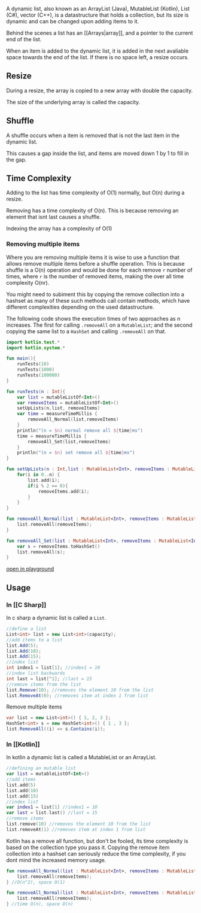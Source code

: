A dynamic list, also known as an ArrayList (Java), MutableList (Kotlin),  List (C#), vector (C++), is a datastructure that holds a collection, but its size is dynamic and can be changed upon adding items to it. 

Behind the scenes a list has an [[Arrays|array]], and a pointer to the current end of the list. 

When an item is added to the dynamic list, it is added in the next avaliable space towards the end of the list. If there is no space left, a resize occurs. 

## Resize
During a resize, the array is copied to a new array with double the capacity. 

The size of the underlying array is called the capacity.

## Shuffle
A shuffle occurs when a item is removed that is not the last item in the dynamic list.

This causes a gap inside the list, and items are moved down 1 by 1 to fill in the gap. 

## Time Complexity
Adding to the list has time complexity of O(1) normally, but O(n) during a resize.

Removing has a time complexity of O(n). This is because removing an element that isnt last causes a shuffle.

Indexing the array has a complexity of O(1)

### Removing multiple items
Where you are removing multiple items it is wise to use a function that allows remove multiple items before a shuffle operation. This is because shuffle is a O(n) operation and would be done for each remove `r` number of times, where `r` is the number of removed items, making the over all time complexity O(nr). 

You might need to subiment this by copying the remove collection into a hashset as many of these such methods call contain methods, which have different complexities depending on the used datastructure. 

The following code shows the execution times of two approaches as n increases. The first for calling `.removeAll` on a `MutableList`; and the second copying the same list to a `HashSet` and calling `.removeAll` on that.
```kt
import kotlin.test.*
import kotlin.system.*

fun main(){
	runTests(10)
    runTests(1000)
    runTests(100000)
}

fun runTests(n : Int){
   	var list = mutableListOf<Int>()
    var removeItems = mutableListOf<Int>()
    setUpLists(n,list, removeItems)
    var time = measureTimeMillis {
        removeAll_Normal(list,removeItems)
    }
    println("(n = $n) normal remove all ${time}ms")
    time = measureTimeMillis {
        removeAll_Set(list,removeItems)
    }
    println("(n = $n) set remove all ${time}ms")
}

fun setUpLists(n : Int,list : MutableList<Int>, removeItems : MutableList<Int>) {
    for(i in 0..n) {
        list.add(i);
        if(i % 2 == 0){
            removeItems.add(i);
        }
    }
}

fun removeAll_Normal(list : MutableList<Int>, removeItems : MutableList<Int>){
    list.removeAll(removeItems);
}

fun removeAll_Set(list : MutableList<Int>, removeItems : MutableList<Int>){
    var s = removeItems.toHashSet()
    list.removeAll(s);
}
```
[open in playground](https://pl.kotl.in/W6bS6vrR8)

## Usage
### In [[C Sharp]]
In c sharp a dynamic list is called a `List`.
```cs
//define a list
List<int> list = new List<int>(capacity);
//add items to a list
list.Add(5);
list.Add(10);
list.Add(15);
//index list
int index1 = list[1]; //index1 = 10
//index list backwards
int last = list[^1]; //last = 15
//remove items from the list
list.Remove(10); //removes the element 10 from the list
list.RemoveAt(0); //removes item at index 1 from list
```

Remove multiple items
```cs
var list = new List<int>() { 1, 2, 3 };
HashSet<int> s = new HashSet<int>() { 1 , 3 };
list.RemoveAll((i) => s.Contains(i));
```

### In [[Kotlin]]
In kotlin a dynamic list is called a MutableList or an ArrayList.


```kt
//defining an mutable list
var list = mutableListOf<Int>()
//add items
list.add(5)
list.add(10)
list.add(15)
//index list
var index1 = list[1] //index1 = 10
var last = list.last() //last = 15
//remove items
list.remove(10) //removes the element 10 from the list
list.removeAt(1) //removes item at index 1 from list
```

Kotlin has a remove all function, but don't be fooled, its time complexity is based on the collection type you pass it. Copying the remove item collection into a hashset can seriously reduce the time complexity, if you dont mind the increased memory usage. 
```kt
fun removeAll_Normal(list : MutableList<Int>, removeItems : MutableList<Int>){
    list.removeAll(removeItems);
} //O(n^2), space O(1)
```

```kt
fun removeAll_Normal(list : MutableList<Int>, removeItems : MutableList<Int>){
    list.removeAll(removeItems);
} //time O(n), space O(n)
```